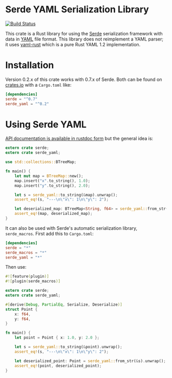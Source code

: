 Serde YAML Serialization Library
================================

[![Build Status](https://api.travis-ci.org/dtolnay/serde-yaml.svg?branch=master)](https://travis-ci.org/dtolnay/serde-yaml)

This crate is a Rust library for using the [Serde](https://github.com/serde-rs/serde)
serialization framework with data in [YAML](http://yaml.org) file format. This
library does not reimplement a YAML parser; it uses [yaml-rust](https://github.com/chyh1990/yaml-rust)
which is a pure Rust YAML 1.2 implementation.

Installation
============

Version 0.2.x of this crate works with 0.7.x of Serde. Both can be found on
[crates.io](https://crates.io/crates/serde_yaml) with a `Cargo.toml` like:

```toml
[dependencies]
serde = "^0.7"
serde_yaml = "^0.2"
```

Using Serde YAML
================

[API documentation is available in rustdoc form](https://dtolnay.github.io/serde-yaml/)
but the general idea is:

```rust
extern crate serde;
extern crate serde_yaml;

use std::collections::BTreeMap;

fn main() {
    let mut map = BTreeMap::new();
    map.insert("x".to_string(), 1.0);
    map.insert("y".to_string(), 2.0);

    let s = serde_yaml::to_string(&map).unwrap();
    assert_eq!(s, "---\n\"x\": 1\n\"y\": 2");

    let deserialized_map: BTreeMap<String, f64> = serde_yaml::from_str(&s).unwrap();
    assert_eq!(map, deserialized_map);
}
```

It can also be used with Serde's automatic serialization library,
`serde_macros`. First add this to `Cargo.toml`:

```toml
[dependencies]
serde = "*"
serde_macros = "*"
serde_yaml = "*"
```

Then use:

```rust
#![feature(plugin)]
#![plugin(serde_macros)]

extern crate serde;
extern crate serde_yaml;

#[derive(Debug, PartialEq, Serialize, Deserialize)]
struct Point {
    x: f64,
    y: f64,
}

fn main() {
    let point = Point { x: 1.0, y: 2.0 };

    let s = serde_yaml::to_string(&point).unwrap();
    assert_eq!(s, "---\n\"x\": 1\n\"y\": 2");

    let deserialized_point: Point = serde_yaml::from_str(&s).unwrap();
    assert_eq!(point, deserialized_point);
}
```
